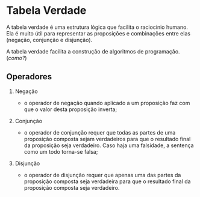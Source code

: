 # Tabela Verdade

A tabela verdade é uma estrutura lógica que facilita o raciocínio humano. Ela é muito útil para representar as proposições e combinações entre elas (negação, conjunção e disjunção).

A tabela verdade facilita a construção de algoritmos de programação. (_como?_)

## Operadores

1. Negação

   - o operador de negação quando aplicado a um proposição faz com que o valor desta proposição inverta;

2. Conjunção

   - o operador de conjunção requer que todas as partes de uma proposição composta sejam verdadeiros para que o resultado final da proposição seja verdadeiro. Caso haja uma falsidade, a sentença como um todo torna-se falsa;

3. Disjunção
   - o operador de disjunção requer que apenas uma das partes da proposição composta seja verdadeira para que o resultado final da proposição composta seja verdadeiro.
